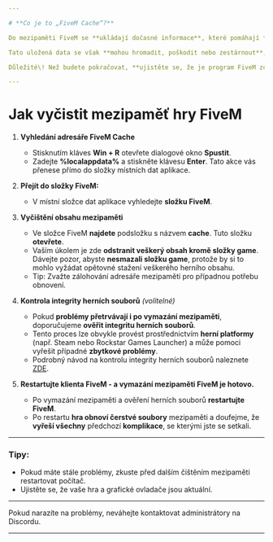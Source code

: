 ```yaml
---

# **Co je to „FiveM Cache“?**

Do mezipaměti FiveM se **ukládají dočasné informace**, které pomáhají **rychlému načítání** hry.

Tato uložená data se však **mohou hromadit, poškodit nebo zestárnout**, což **může způsobit chyby, pády** a **velkou velikost souborů**.

Důležité\! Než budete pokračovat, **ujistěte se, že je program FiveM zcela uzavřen**. 

---
```


# **Jak vyčistit mezipaměť hry FiveM**

1. **Vyhledání adresáře FiveM Cache**  
   * Stisknutím kláves **Win \+ R** otevřete dialogové okno **Spustit**.  
   * Zadejte **%localappdata%** a stiskněte klávesu **Enter**. Tato akce vás přenese přímo do složky místních dat aplikace.

2. **Přejít do složky FiveM:**  
   * V místní složce dat aplikace vyhledejte **složku FiveM**.

3. **Vyčištění obsahu mezipaměti**  
   * Ve složce FiveM **najdete** podsložku s názvem **cache**. Tuto složku **otevřete**.   
   * Vaším úkolem je zde **odstranit veškerý obsah kromě složky game**. Dávejte pozor, abyste **nesmazali složku game**, protože by si to mohlo vyžádat opětovné stažení veškerého herního obsahu.  
   * Tip: Zvažte zálohování adresáře mezipaměti pro případnou potřebu obnovení.

4. **Kontrola integrity herních souborů** *(volitelné)*  
   * Pokud **problémy přetrvávají i po vymazání mezipaměti**, doporučujeme **ověřit integritu herních souborů**.   
   * Tento proces lze obvykle provést prostřednictvím **herní platformy** (např. Steam nebo Rockstar Games Launcher) a může pomoci vyřešit případné **zbytkové problémy**.  
   * Podrobný návod na kontrolu integrity herních souborů naleznete [ZDE](http://tror.eu).

5. **Restartujte klienta FiveM \- a vymazání mezipaměti FiveM je hotovo.**  
   * Po vymazání mezipaměti a ověření herních souborů **restartujte FiveM**.   
   * Po restartu **hra obnoví čerstvé soubory** mezipaměti a doufejme, že **vyřeší všechny** předchozí **komplikace**, se kterými jste se setkali.

---

### **Tipy:**

* Pokud máte stále problémy, zkuste před dalším čištěním mezipaměti restartovat počítač.  
* Ujistěte se, že vaše hra a grafické ovladače jsou aktuální.

---

Pokud narazíte na problémy, neváhejte kontaktovat administrátory na Discordu.

---

